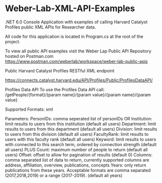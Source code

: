 # Weber-Lab-XML-API-Examples
.NET 6.0 Console Application with examples of calling Harvard Catalyst Profiles public XML APIs for Researcher data.

All code for this application is located in Program.cs at the root of the project. 

To view all public API examples visit the Weber Lap Public API Repository hosted on Postman.com
https://www.postman.com/weberlab/workspace/weber-lab-public-apis


Public Harvard Catalyst Profiles RESTful XML endpoint

https://connects.catalyst.harvard.edu/API/Profiles/Public/ProfilesDataAPI/

Profiles Data API
To use the Profiles Data API call: /getPeople/{format}/{param name}/{param value}/{param name}/{param value}

Supported Formats: xml

Parameters:
PersonIDs: comma seperated list of personIDs
                    OR
Institution: limit results to users from this institution (default all users)
Department: limit results to users from this department (default all users)
Division: limit results to users from this division (default all users)
FacultyRank: limit results to users with this faculty rank (default all users)
Keyword: limit results to users with connected to this search term, ordered by connection strength (default all users)
                    PLUS
Count: maximum number of people to return (default all users)
Offset: offset to allow for pagination of results (default 0)
Columns: comma separated list of data to return, currently supported columns are address, affiliation, overview, publications, concepts
Years: only return publications from these years. Acceptable formats are comma separated (2017,2018,2019) or a range (2017-2019). (default all years)
